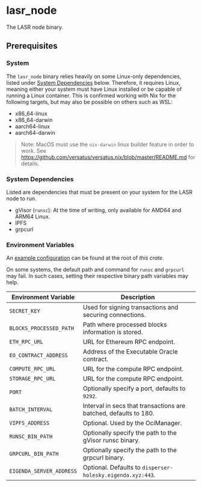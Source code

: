 # lasr_node

The LASR node binary.

## Prerequisites

### System

The `lasr_node` binary relies heavily on some Linux-only dependencies, listed under [System Dependencies](#system-dependencies) below.
Therefore, it requires Linux, meaning either your system must have Linux installed or be capable of running a Linux container.
This is confirmed working with Nix for the following targets, but may also be possible on others such as WSL:

- x86_64-linux
- x86_64-darwin
- aarch64-linux
- aarch64-darwin

> Note: MacOS must use the `nix-darwin` linux builder feature in order to work.
> See https://github.com/versatus/versatus.nix/blob/master/README.md for details.

### System Dependencies

Listed are dependencies that must be present on your system for the LASR node to run.

- gVisor (`runsc`): At the time of writing, only available for AMD64 and ARM64 Linux.
- IPFS
- grpcurl

### Environment Variables

An [example configuration](./.env-sample) can be found at the root of _this crate_.

On some systems, the default path and command for `runsc` and `grpcurl` may fail. In such cases,
setting their respective binary path variables may help.

| Environment Variable     | Description                                                      |
|--------------------------|------------------------------------------------------------------|
| `SECRET_KEY`             | Used for signing transactions and securing connections.          |
| `BLOCKS_PROCESSED_PATH`  | Path where processed blocks information is stored.               |
| `ETH_RPC_URL`            | URL for Ethereum RPC endpoint.                                   |
| `EO_CONTRACT_ADDRESS`    | Address of the Executable Oracle contract.                       |
| `COMPUTE_RPC_URL`        | URL for the compute RPC endpoint.                                |
| `STORAGE_RPC_URL`        | URL for the compute RPC endpoint.                                |
| `PORT`                   | Optionally specify a port, defaults to `9292`.                   |
| `BATCH_INTERVAL`         | Interval in secs that transactions are batched, defaults to 180. |
| `VIPFS_ADDRESS`          | Optional. Used by the OciManager.                                |
| `RUNSC_BIN_PATH`         | Optionally specify the path to the gVisor runsc binary.          |
| `GRPCURL_BIN_PATH`       | Optionally specify the path to the grpcurl binary.               |
| `EIGENDA_SERVER_ADDRESS` | Optional. Defaults to `disperser-holesky.eigenda.xyz:443`.       |
